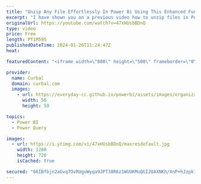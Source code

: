 ```yaml
---
title: "Unzip Any File Effortlessly In Power Bi Using This Enhanced Function!"
excerpt: "I have shown you on a previous video how to unzip files in Power BI, but the function did not always work: https://www.youtube.com/watch?v=OzQ44gwi5Kw&ab_channel=Curbal  So, I found a better one and I will also show you how to unzip files coming from APIs.  Improved function:https://community.fabric.microsoft.com/t5/Power-Query/How-to-connect-Azure-DevOps-REST-API-in-to-power-bi/m-p/895318/highlight/true#M30599"
originalUrl: https://youtube.com/watch?v=47xHUsbBDnQ
type: video
price: Free
length: PT1M59S
publishedDateTime: 2024-01-26T11:24:47Z
heat: 

featuredContent: "<iframe width=\"800\" height=\"500\" frameborder=\"0\" src=\"https://www.youtube.com/embed/47xHUsbBDnQ\" allow=\"accelerometer; autoplay; encrypted-media; gyroscope; picture-in-picture\" allowfullscreen></iframe>"

provider:
  name: Curbal
  domain: curbal.com
  images:
    - url: https://everyday-cc.github.io/powerbi/assets/images/organizations/curbal.com-50x50.jpg
      width: 50
      height: 50

topics:
  - Power BI
  - Power Query

images:
  - url: https://i.ytimg.com/vi/47xHUsbBDnQ/maxresdefault.jpg
    width: 1280
    height: 720
    isCached: true

secured: "66IBfbjn2aGvq7OvRUguWyqa9JPT30R6z1WUUKMuQGI2OAXNKh/XnP+hJzpk1/0n+ZfvHssPbJns/b9DKozq3pEQhjcUdNHOcZPPh/+LIS+5fcF3Cb+CrlUGlwzn4k+fkEg4ZOCZDI6YRM0ESl/BCHE/MN9fnD+5V5UAE2A01dMsNv9iZMU+a0CCIg8ugAOLalEUIL0ObzN5MiVudlRl30FVmzHTgBWBaDDUfPbpCYjSoIv/Q1TrjgbvgfrxaojUAbQMRPu0ivE4g7UkbWRH/o4bwPrPIaZk0iWTgdNmc2NsgBqk4db8WCywB3oMwbt8C7J946Lav3EvjrD9lWnzPhF6A2NOY8Y/hJQlME78Kx2beD0jpLKRX6uaTOwyEEEi4KbtlqcKfOG0zfMy/oaFNjpbvsSFwmocb4JaowT2+e0=;UZ+qkGT5w78gPivGBM/5zw=="
---
```



